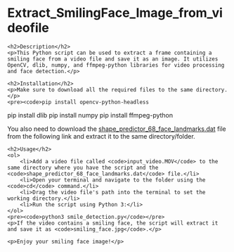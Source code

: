 <!DOCTYPE html>
<html>
<head>
    <title>Extract_SmilingFace_Image_from_videofile</title>
</head>
<body>
    <h1>Extract_SmilingFace_Image_from_videofile</h1>

    <h2>Description</h2>
    <p>This Python script can be used to extract a frame containing a smiling face from a video file and save it as an image. It utilizes OpenCV, dlib, numpy, and ffmpeg-python libraries for video processing and face detection.</p>

    <h2>Installation</h2>
    <p>Make sure to download all the required files to the same directory.</p>
    <pre><code>pip install opencv-python-headless
pip install dlib
pip install numpy
pip install ffmpeg-python
    </code></pre>
    <p>You also need to download the <a href="http://dlib.net/files/shape_predictor_68_face_landmarks.dat.bz2">shape_predictor_68_face_landmarks.dat</a> file from the following link and extract it to the same directory/folder.</p>

    <h2>Usage</h2>
    <ol>
        <li>Add a video file called <code>input_video.MOV</code> to the same directory where you have the script and the <code>shape_predictor_68_face_landmarks.dat</code> file.</li>
        <li>Open your terminal and navigate to the folder using the <code>cd</code> command.</li>
        <li>Drag the video file's path into the terminal to set the working directory.</li>
        <li>Run the script using Python 3:</li>
    </ol>
    <pre><code>python3 smile_detection.py</code></pre>
    <p>If the video contains a smiling face, the script will extract it and save it as <code>smiling_face.jpg</code>.</p>

    <p>Enjoy your smiling face image!</p>
</body>
</html>
